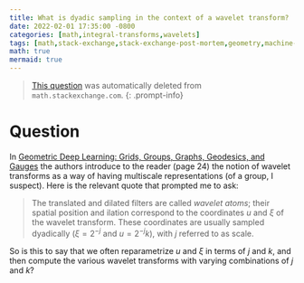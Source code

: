 ```yaml
---
title: What is dyadic sampling in the context of a wavelet transform?
date: 2022-02-01 17:35:00 -0800
categories: [math,integral-transforms,wavelets]
tags: [math,stack-exchange,stack-exchange-post-mortem,geometry,machine-learning,integral-transforms,wavelets]
math: true
mermaid: true
---
```


> [This question](https://math.stackexchange.com/questions/4371576/what-is-dyadic-sampling-in-the-context-of-a-wavelet-transform) was automatically deleted from `math.stackexchange.com`.
{: .prompt-info}

# Question

In [Geometric Deep Learning: Grids, Groups, Graphs, Geodesics, and Gauges](https://arxiv.org/abs/2104.13478) the authors introduce to the reader (page 24) the notion of wavelet transforms as a way of having multiscale representations (of a group, I suspect). Here is the relevant quote that prompted me to ask:

> The translated and dilated filters are called *wavelet atoms*; their spatial position and ilation correspond to the coordinates $u$ and $\xi$ of the wavelet transform. These coordinates are usually sampled dyadically ($\xi=2^{-j}$ and $u=2^{-j}k$), with $j$ referred to as scale.

So is this to say that we often reparametrize $u$ and $\xi$ in terms of $j$ and $k$, and then compute the various wavelet transforms with varying combinations of $j$ and $k$?
